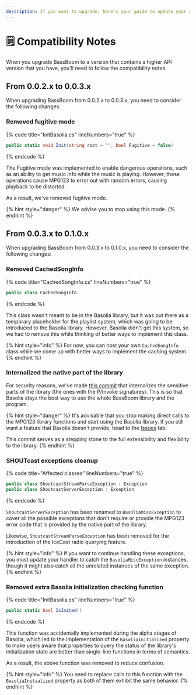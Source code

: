 ```yaml
---
description: If you want to upgrade, here's your guide to update your apps.
---
```


# 🗒️ Compatibility Notes

When you upgrade BassBoom to a version that contains a higher API version that you have, you'll need to follow the compatibility notes.

## From 0.0.2.x to 0.0.3.x

When upgrading BassBoom from 0.0.2.x to 0.0.3.x, you need to consider the following changes:

### Removed fugitive mode

{% code title="InitBasolia.cs" lineNumbers="true" %}
```csharp
public static void Init(string root = "", bool Fugitive = false)
```
{% endcode %}

The Fugitive mode was implemented to enable dangerous operations, such as an ability to get music info while the music is playing. However, these operations cause MPG123 to error out with random errors, causing playback to be distorted.

As a result, we've removed fugitive mode.

{% hint style="danger" %}
We advise you to stop using this mode.
{% endhint %}

## From 0.0.3.x to 0.1.0.x

When upgrading BassBoom from 0.0.3.x to 0.1.0.x, you need to consider the following changes:

### Removed CachedSongInfo

{% code title="CachedSongInfo.cs" lineNumbers="true" %}
```csharp
public class CachedSongInfo
```
{% endcode %}

This class wasn't meant to be in the Basolia library, but it was put there as a temporary placeholder for the playlist system, which was going to be introduced to the Basolia library. However, Basolia didn't get this system, so we had to remove this while thinking of better ways to implement this class.

{% hint style="info" %}
For now, you can host your own `CachedSongInfo` class while we come up with better ways to implement the caching system.
{% endhint %}

### Internalized the native part of the library

For security reasons, we've made [this commit](https://github.com/Aptivi/BassBoom/commit/a9286743928217d0f03955f4476b34bc5827e0af#diff-20357a26bcea3043b9175a19fc3be3f849b3d4011cec3633e63ff71495d5f0d6) that internalizes the sensitive parts of the library (the ones with the P/Invoke signatures). This is so that Basolia stays the best way to use the whole BassBoom library and the program.

{% hint style="danger" %}
It's advisable that you stop making direct calls to the MPG123 library functions and start using the Basolia library. If you still want a feature that Basolia doesn't provide, head to the [Issues](https://github.com/Aptivi/BassBoom/issues) tab.

This commit serves as a stepping stone to the full extensibility and flexibility to the library.
{% endhint %}

### SHOUTcast exceptions cleanup

{% code title="Affected classes" lineNumbers="true" %}
```csharp
public class ShoutcastStreamParseException : Exception
public class ShoutcastServerException : Exception
```
{% endcode %}

`ShoutcastServerException` has been renamed to `BasoliaMiscException` to cover all the possible exceptions that don't require or provide the MPG123 error code that is provided by the native part of the library.

Likewise, `ShoutcastStreamParseException` has been removed for the introduction of the IceCast radio querying feature.

{% hint style="info" %}
If you want to continue handling these exceptions, you must update your handler to catch the `BasoliaMiscException` instances, though it might also catch all the unrelated instances of the same exception.
{% endhint %}

### Removed extra Basolia initialization checking function

{% code title="InitBasolia.cs" lineNumbers="true" %}
```csharp
public static bool IsInited()
```
{% endcode %}

This function was accidentally implemented during the alpha stages of Basolia, which led to the implementation of the `BasoliaInitialized` property to make users aware that properties to query the status of the library's initialization state are better than single-line functions in terms of semantics.

As a result, the above function was removed to reduce confusion.

{% hint style="info" %}
You need to replace calls to this function with the `BasoliaInitialized` property as both of them exhibit the same behavior.
{% endhint %}
